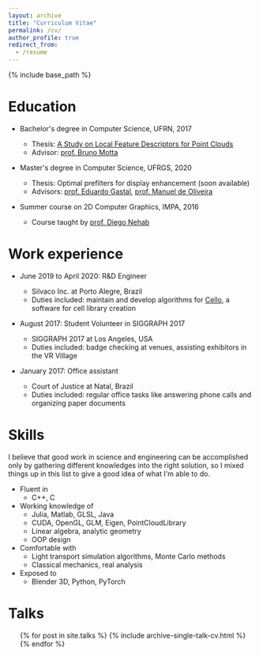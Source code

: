 ```yaml
---
layout: archive
title: "Curriculum Vitae"
permalink: /cv/
author_profile: true
redirect_from:
  - /resume
---
```


{% include base_path %}

Education
======
* Bachelor's degree in Computer Science, UFRN, 2017
  * Thesis: [A Study on Local Feature Descriptors for Point Clouds](http://monografias.ufrn.br/jspui/handle/123456789/5404)
  * Advisor: [prof. Bruno Motta](http://www.dimap.ufrn.br/~motta/)
* Master's degree in Computer Science, UFRGS, 2020
  * Thesis: Optimal prefilters for display enhancement (soon available) 
  * Advisors: [prof. Eduardo Gastal](http://inf.ufrgs.br/~eslgastal/), [prof. Manuel de Oliveira](http://www.inf.ufrgs.br/~oliveira/)
  
* Summer course on 2D Computer Graphics, IMPA, 2016
  * Course taught by [prof. Diego Nehab](http://w3.impa.br/~diego/index.html)

Work experience
======
* June 2019 to April 2020: R&D Engineer
  * Silvaco Inc. at Porto Alegre, Brazil
  * Duties included: maintain and develop algorithms for [Cello](https://www.silvaco.com/products/nangate/cello/index.html), a software for cell library creation

* August 2017: Student Volunteer in SIGGRAPH 2017
  * SIGGRAPH 2017 at Los Angeles, USA
  * Duties included: badge checking at venues, assisting exhibitors in the VR Village

* January 2017: Office assistant
  * Court of Justice at Natal, Brazil
  * Duties included: regular office tasks like answering phone calls and organizing
    paper documents

Skills
======
I believe that good work in science and engineering can be accomplished only by gathering different
knowledges into the right solution, so I mixed things up in this list to give a good idea of what
I'm able to do.

* Fluent in
  * C++, C
* Working knowledge of
  * Julia, Matlab, GLSL, Java
  * CUDA, OpenGL, GLM, Eigen, PointCloudLibrary
  * Linear algebra, analytic geometry
  * OOP design
* Comfortable with
  * Light transport simulation algorithms, Monte Carlo methods
  * Classical mechanics, real analysis
* Exposed to
  * Blender 3D, Python, PyTorch

Talks
======
  <ul>{% for post in site.talks %}
    {% include archive-single-talk-cv.html %}
  {% endfor %}</ul>
